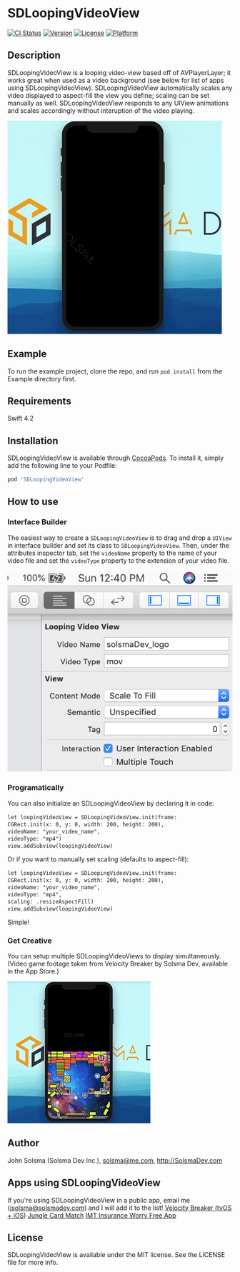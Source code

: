 # SDLoopingVideoView

[![CI Status](https://img.shields.io/travis/SolsmaHawk/SDLoopingVideoView.svg?style=flat)](https://travis-ci.org/SolsmaHawk/SDLoopingVideoView)
[![Version](https://img.shields.io/cocoapods/v/SDLoopingVideoView.svg?style=flat)](https://cocoapods.org/pods/SDLoopingVideoView)
[![License](https://img.shields.io/cocoapods/l/SDLoopingVideoView.svg?style=flat)](https://cocoapods.org/pods/SDLoopingVideoView)
[![Platform](https://img.shields.io/cocoapods/p/SDLoopingVideoView.svg?style=flat)](https://cocoapods.org/pods/SDLoopingVideoView)

## Description

SDLoopingVideoView is a looping video-view based off of AVPlayerLayer; it works great when used as a video background (see below for list of apps using SDLoopingVideoView). SDLoopingVideoView automatically scales any video  displayed to aspect-fill the view you define; scaling can be set manually as well. SDLoopingVideoView responds to any UIView animations and scales accordingly without interuption of the video playing.

![](Screenshots/SDLoopingVideoView_demo.gif)

## Example

To run the example project, clone the repo, and run `pod install` from the Example directory first.

## Requirements

Swift 4.2

## Installation

SDLoopingVideoView is available through [CocoaPods](https://cocoapods.org). To install
it, simply add the following line to your Podfile:

```ruby
pod 'SDLoopingVideoView'
```

## How to use

### Interface Builder

The easiest way to create a ```SDLoopingVideoView``` is to drag and drop a ```UIView``` in interface builder and set its class to ```SDLoopingVideoView```. Then, under the attributes inspector tab, set the ```videoName``` property to the name of your video file and set the ```videoType``` property to the extension of your video file.

![](Screenshots/attributesInspector.png)

### Programatically
You can also initialize an SDLoopingVideoView by declaring it in code:
```
let loopingVideoView = SDLoopingVideoView.init(frame: 
CGRect.init(x: 0, y: 0, width: 200, height: 200), 
videoName: "your_video_name", 
videoType: "mp4")
view.addSubview(loopingVideoView)
```
Or if you want to manually set scaling (defaults to aspect-fill):
```
let loopingVideoView = SDLoopingVideoView.init(frame: 
CGRect.init(x: 0, y: 0, width: 200, height: 200), 
videoName: "your_video_name", 
videoType: "mp4",
scaling: .resizeAspectFill)
view.addSubview(loopingVideoView)
```

Simple!

### Get Creative
You can setup multiple SDLoopingVideoViews to display simultaneously. (Video game footage taken from Velocity Breaker by Solsma Dev, available in the App Store.)

![](Screenshots/SDLoopingVideoView_twovideoDemo.gif)

## Author

John Solsma (Solsma Dev Inc.), solsma@me.com, http://SolsmaDev.com

## Apps using SDLoopingVideoView
If you're using SDLoopingVideoView in a public app, email me (jsolsma@solsmadev.com) and I will add it to the list!
[Velocity Breaker (tvOS + iOS)](https://itunes.apple.com/us/app/velocity-breaker/id1201572614?mt=8)
[Jungle Card Match](https://itunes.apple.com/us/app/jungle-card-match/id1452078620?mt=8)
[IMT Insurance Worry Free App](https://itunes.apple.com/us/app/worry-free/id739974896?mt=8)

## License

SDLoopingVideoView is available under the MIT license. See the LICENSE file for more info.
